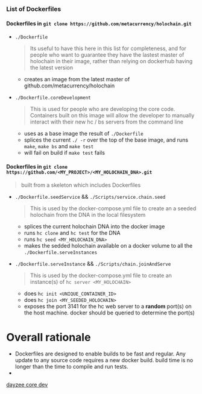### List of Dockerfiles

#### Dockerfiles in `git clone https://github.com/metacurrency/holochain.git`

* `./Dockerfile`

  > Its useful to have this here in this list for completeness, and for people who want to guarantee they have the lastest master of holochain in their image, rather than relying on dockerhub having the latest version
  * creates an image from the latest master of github.com/metacurrency/holochain

* `./Dockerfile.coreDevelopment`
  > This is used for people who are developing the core code. Containers built on this image will allow the developer to manually interact with their new hc / bs servers from the command line
  * uses as a base image the result of `./Dockerfile`
  * splices the current `./ -r` over the top of the base image, and runs `make`, `make bs` and `make test`
  * will fail on build if `make test` fails


#### Dockerfiles in `git clone https://github.com/<MY_PROJECT>/<MY_HOLOCHAIN_DNA>.git`
  > built from a skeleton which includes Dockerfiles

* `./Dockerfile.seedService` && `./Scripts/service.chain.seed`

  > This is used by the docker-compose.yml file to create an a seeded holochain from the DNA in the local filesystem
  * splices the current holochain DNA into the docker image
  * runs `hc clone` and `hc test` for the DNA
  * runs `hc seed <MY_HOLOCHAIN_DNA>`
  * makes the sedded holochain available on a docker volume to all the `./Dockerfile.serveInstances`

* `./Dockerfile.serveInstance` && `./Scripts/chain.joinAndServe`

  > This is used by the docker-compose.yml file to create an instance(s) of `hc server <MY_HOLOCHAIN>`
  * does `hc init <UNIQUE_CONTAINER_ID>`
  * does `hc join <MY_SEEDED_HOLOCHAIN>`
  * exposes the port 3141 for the hc web server to a **random** port(s) on the host machine. docker should be queried to determine the port(s)
  
# Overall rationale
* Dockerfiles are designed to enable builds to be fast and regular. Any update to any source code requires a new docker build. build time is no longer than the time to compile and run tests.
* 


[dayzee core dev](dayzeecoredev)